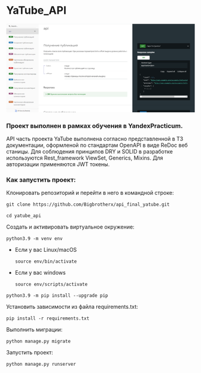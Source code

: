 # YaTube_API

![1678783996391](image/README/1678783996391.png)

### **Проект выполнен в рамках обучения в YandexPracticum.**

API часть проекта YaTube выполнена согласно представленной в ТЗ документации, оформленой по стандартам OpenAPI в виде ReDoc веб станицы. Для соблюдения принципов DRY и SOLID в разработке используются Rest_framework ViewSet, Generics, Mixins. Для авторизации применяются JWT токены.

### Как запустить проект:

Клонировать репозиторий и перейти в него в командной строке:

```
git clone https://github.com/Bigbrotherx/api_final_yatube.git
```

```
cd yatube_api
```

Cоздать и активировать виртуальное окружение:

```
python3.9 -m venv env
```

* Если у вас Linux/macOS

  ```
  source env/bin/activate
  ```
* Если у вас windows

  ```
  source env/scripts/activate
  ```

```
python3.9 -m pip install --upgrade pip
```

Установить зависимости из файла requirements.txt:

```
pip install -r requirements.txt
```

Выполнить миграции:

```
python manage.py migrate
```

Запустить проект:

```
python manage.py runserver
```
